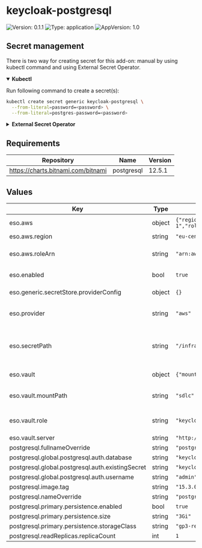 # keycloak-postgresql

![Version: 0.1.1](https://img.shields.io/badge/Version-0.1.1-informational?style=flat-square) ![Type: application](https://img.shields.io/badge/Type-application-informational?style=flat-square) ![AppVersion: 1.0](https://img.shields.io/badge/AppVersion-1.0-informational?style=flat-square)

## Secret management

There is two way for creating secret for this add-on: manual by using kubectl command and using External Secret Operator.

<details open>
<summary><b>Kubectl</b></summary>

Run following command to create a secret(s):
```bash
kubectl create secret generic keycloak-postgresql \
  --from-literal=password=<password> \
  --from-literal=postgres-password=<password>
```

</details>

<details>
<summary><b>External Secret Operator</b></summary>

Update [values.yaml](values.yaml) to enable ESO:

```yaml
eso:
  # -- Install components of the ESO.
  enabled: true
```

AWS Parameter Store structure:

```json
{
  "keycloak-postgresql": {
    "password": "<password>"
  }
}
```

</details>

## Requirements

| Repository | Name | Version |
|------------|------|---------|
| https://charts.bitnami.com/bitnami | postgresql | 12.5.1 |

## Values

| Key | Type | Default | Description |
|-----|------|---------|-------------|
| eso.aws | object | `{"region":"eu-central-1","roleArn":"arn:aws:iam::012345678910:role/AWSIRSA_Shared_ExternalSecretOperatorAccess"}` | AWS configuration (if provider is `aws`). |
| eso.aws.region | string | `"eu-central-1"` | AWS region. |
| eso.aws.roleArn | string | `"arn:aws:iam::012345678910:role/AWSIRSA_Shared_ExternalSecretOperatorAccess"` | AWS role ARN for the ExternalSecretOperator to assume. |
| eso.enabled | bool | `true` | Install components of the ESO. |
| eso.generic.secretStore.providerConfig | object | `{}` | Defines SecretStore provider configuration. |
| eso.provider | string | `"aws"` | Defines provider type. One of `aws`, `generic`, or `vault`. |
| eso.secretPath | string | `"/infra/core/addons/postgresql"` | Defines the path to the secret in the provider. If provider is `vault`, this is the path must be prefixed with `secret/`. |
| eso.vault | object | `{"mountPath":"sdlc","role":"keycloak-postgresql","server":"http://vault.vault:8200"}` | Vault configuration (if provider is `vault`). |
| eso.vault.mountPath | string | `"sdlc"` | Mount path for the Kubernetes authentication method. |
| eso.vault.role | string | `"keycloak-postgresql"` | Vault role for the Kubernetes authentication method. |
| eso.vault.server | string | `"http://vault.vault:8200"` | Vault server URL. |
| postgresql.fullnameOverride | string | `"postgresql"` |  |
| postgresql.global.postgresql.auth.database | string | `"keycloak"` |  |
| postgresql.global.postgresql.auth.existingSecret | string | `"keycloak-postgresql"` |  |
| postgresql.global.postgresql.auth.username | string | `"admin"` |  |
| postgresql.image.tag | string | `"15.3.0-debian-11-r0"` |  |
| postgresql.nameOverride | string | `"postgresql"` |  |
| postgresql.primary.persistence.enabled | bool | `true` |  |
| postgresql.primary.persistence.size | string | `"3Gi"` |  |
| postgresql.primary.persistence.storageClass | string | `"gp3-retain"` |  |
| postgresql.readReplicas.replicaCount | int | `1` |  |
